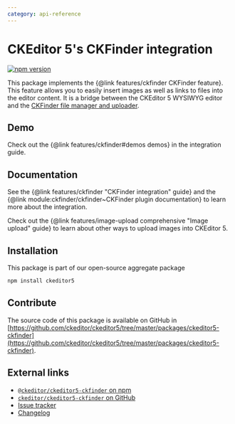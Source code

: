 ```yaml
---
category: api-reference
---
```


# CKEditor&nbsp;5's CKFinder integration

[![npm version](https://badge.fury.io/js/%40ckeditor%2Fckeditor5-ckfinder.svg)](https://www.npmjs.com/package/@ckeditor/ckeditor5-ckfinder)

This package implements the {@link features/ckfinder CKFinder feature}. This feature allows you to easily insert images as well as links to files into the editor content. It is a bridge between the CKEditor&nbsp;5 WYSIWYG editor and the [CKFinder file manager and uploader](https://ckeditor.com/ckfinder).

## Demo

Check out the {@link features/ckfinder#demos demos} in the integration guide.

## Documentation

See the {@link features/ckfinder "CKFinder integration" guide} and the {@link module:ckfinder/ckfinder~CKFinder plugin documentation} to learn more about the integration.

Check out the {@link features/image-upload comprehensive "Image upload" guide} to learn about other ways to upload images into CKEditor&nbsp;5.

## Installation

This package is part of our open-source aggregate package

```bash
npm install ckeditor5
```

## Contribute

The source code of this package is available on GitHub in [https://github.com/ckeditor/ckeditor5/tree/master/packages/ckeditor5-ckfinder](https://github.com/ckeditor/ckeditor5/tree/master/packages/ckeditor5-ckfinder).

## External links

* [`@ckeditor/ckeditor5-ckfinder` on npm](https://www.npmjs.com/package/@ckeditor/ckeditor5-ckfinder)
* [`ckeditor/ckeditor5-ckfinder` on GitHub](https://github.com/ckeditor/ckeditor5/tree/master/packages/ckeditor5-ckfinder)
* [Issue tracker](https://github.com/ckeditor/ckeditor5/issues)
* [Changelog](https://github.com/ckeditor/ckeditor5/blob/master/CHANGELOG.md)
